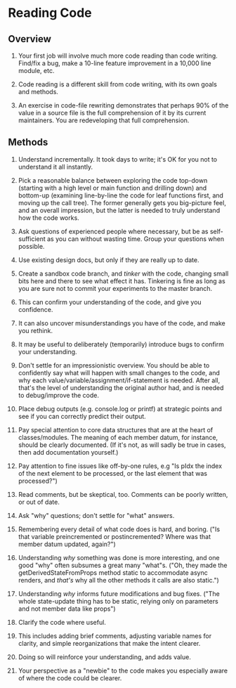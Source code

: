 # Reading Code

## Overview
 1. Your first job will involve much more code reading than code writing.  Find/fix a bug, make a 10-line feature improvement in a 10,000 line module, etc.

 1. Code reading is a different skill from code writing, with its own goals and methods.

 1. An exercise in code-file rewriting demonstrates that perhaps 90% of the value in a source file is the full comprehension of it by its current maintainers.  You are redeveloping that full comprehension.

## Methods
 1. Understand incrementally.  It took days to write; it's OK for you not to understand it all instantly.

 1. Pick a reasonable balance between exploring the code top-down (starting with a high level or main function and drilling down) and bottom-up (examining line-by-line the code for leaf functions first, and moving up the call tree).  The former generally gets you big-picture feel, and an overall impression, but the latter is needed to truly understand how the code works.

 1. Ask questions of experienced people where necessary, but be as self-sufficient as you can without wasting time.  Group your questions when possible.

 1. Use existing design docs, but only if they are really up to date.

 1. Create a sandbox code branch, and *tinker* with the code, changing small bits here and there to see what effect it has.  Tinkering is fine as long as you are sure not to commit your experiments to the master branch.
   1. This can confirm your understanding of the code, and give you confidence.
   1. It can also uncover misunderstandings you have of the code, and make you rethink.
   1. It may be useful to deliberately (temporarily) introduce bugs to confirm your understanding.

 1. Don't settle for an impressionistic overview.  You should be able to confidently say what will happen with small changes to the code, and why each value/variable/assignment/if-statement is needed.  After all, that's the level of understanding the original author had, and is needed to debug/improve the code.
   1. Place debug outputs (e.g. console.log or printf) at strategic points and see if you can correctly predict their output.
   1. Pay special attention to core data structures that are at the heart of classes/modules.  The meaning of each member datum, for instance, should be clearly documented.  (If it's not, as will sadly be true in cases, then add documentation yourself.)
   1. Pay attention to fine issues like off-by-one rules, e.g "Is pIdx the index of the next element to be processed, or the last element that was processed?")
   1. Read comments, but be skeptical, too.  Comments can be poorly written, or out of date.

 1. Ask "why" questions; don't settle for "what" answers.
   1. Remembering every detail of what code does is hard, and boring. ("Is that variable preincremented or postincremented?  Where was that member datum updated, again?")
   1. Understanding *why* something was done is more interesting, and one good "why" often subsumes a great many "what"s.  ("Oh, they made the getDerivedStateFromProps method static to accommodate async renders, and *that's* why all the other methods it calls are also static.")
   1. Understanding *why* informs future modifications and bug fixes.  ("The whole state-update thing has to be static, relying only on parameters and not member data like props")

 1. Clarify the code where useful.
   1. This includes adding brief comments, adjusting variable names for clarity, and simple reorganizations that make the intent clearer.
   1. Doing so will reinforce your understanding, and adds value.
   1. Your perspective as a "newbie" to the code makes you especially aware of where the code could be clearer.

